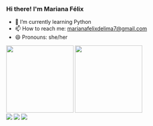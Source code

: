 ### Hi there! I'm Mariana Félix

- 🌱 I’m currently learning Python
- 📫 How to reach me: marianafelixdelima7@gmail.com
- 😄 Pronouns: she/her

<div>
  <img height="180cm" src="https://github-readme-stats.vercel.app/api?username=mari-felix&show_icons=true&theme=swift&include_all_commits=true&count_private=true"/>
  <img height="180cm" src="https://github-readme-stats.vercel.app/api/top-langs/?username=mari-felix&layout=compact&langs_count=5&theme=swift&size_weight=0.5&count_weight=0.5"/>
</div>

<div> 
  <a href="https://instagram.com/_mariana.felix" target="_blank"><img src="https://img.shields.io/badge/-Instagram-%23E4405F?style=for-the-badge&logo=instagram&logoColor=white" target="_blank"></a>
  <a href = "mailto:marianafelixdelima7@gmail.com"><img src="https://img.shields.io/badge/-Gmail-%23333?style=for-the-badge&logo=gmail&logoColor=white" target="_blank"></a>
  <a href="https://www.linkedin.com/in/mariana-f%C3%A9lix-45760a263/" target="_blank"><img src="https://img.shields.io/badge/-LinkedIn-%230077B5?style=for-the-badge&logo=linkedin&logoColor=white" target="_blank"></a> 
  
</div>
      
